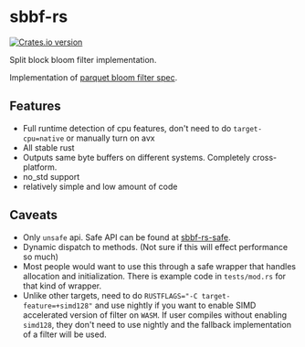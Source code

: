 # sbbf-rs
<a href="https://crates.io/crates/sbbf-rs">
	<img src="https://img.shields.io/crates/v/sbbf-rs.svg?style=flat-square"
	alt="Crates.io version" />
</a>

Split block bloom filter implementation.

Implementation of [parquet bloom filter spec](https://github.com/apache/parquet-format/blob/master/BloomFilter.md).

## Features
- Full runtime detection of cpu features, don't need to do `target-cpu=native` or manually turn on avx
- All stable rust
- Outputs same byte buffers on different systems. Completely cross-platform.
- no_std support
- relatively simple and low amount of code

## Caveats
- Only `unsafe` api. Safe API can be found at [sbbf-rs-safe](https://github.com/ozgrakkurt/sbbf-rs-safe).
- Dynamic dispatch to methods. (Not sure if this will effect performance so much)
- Most people would want to use this through a safe wrapper that handles allocation and initialization.
There is example code in `tests/mod.rs` for that kind of wrapper.
- Unlike other targets, need to do `RUSTFLAGS="-C target-feature=+simd128"` and use nightly if you want to enable SIMD accelerated version
of filter on `WASM`. If user compiles without enabling `simd128`, they don't need to use nightly and the fallback implementation of a filter
will be used.
